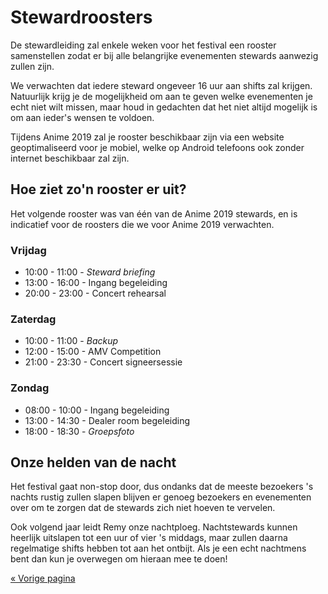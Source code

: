 # Stewardroosters

De stewardleiding zal enkele weken voor het festival een rooster samenstellen zodat er bij alle
belangrijke evenementen stewards aanwezig zullen zijn.

We verwachten dat iedere steward ongeveer 16 uur aan shifts zal krijgen. Natuurlijk krijg je de
mogelijkheid om aan te geven welke evenementen je echt niet wilt missen, maar houd in gedachten dat
het niet altijd mogelijk is om aan ieder's wensen te voldoen.

Tijdens Anime 2019 zal je rooster beschikbaar zijn via een website geoptimaliseerd voor je mobiel,
welke op Android telefoons ook zonder internet beschikbaar zal zijn.

## Hoe ziet zo'n rooster er uit?

Het volgende rooster was van één van de Anime 2019 stewards, en is indicatief voor de roosters die
we voor Anime 2019 verwachten.

### Vrijdag
  * 10:00 - 11:00 - _Steward briefing_
  * 13:00 - 16:00 - Ingang begeleiding
  * 20:00 - 23:00 - Concert rehearsal

### Zaterdag
  * 10:00 - 11:00 - _Backup_
  * 12:00 - 15:00 - AMV Competition
  * 21:00 - 23:30 - Concert signeersessie

### Zondag
  * 08:00 - 10:00 - Ingang begeleiding
  * 13:00 - 14:30 - Dealer room begeleiding
  * 18:00 - 18:30 - _Groepsfoto_

## Onze helden van de nacht

Het festival gaat non-stop door, dus ondanks dat de meeste bezoekers 's nachts rustig zullen slapen
blijven er genoeg bezoekers en evenementen over om te zorgen dat de stewards zich niet hoeven te
vervelen.

Ook volgend jaar leidt Remy onze nachtploeg. Nachtstewards kunnen heerlijk uitslapen tot een uur of
vier 's middags, maar zullen daarna regelmatige shifts hebben tot aan het ontbijt. Als je een echt
nachtmens bent dan kun je overwegen om hieraan mee te doen!

[« Vorige pagina](index.html)
